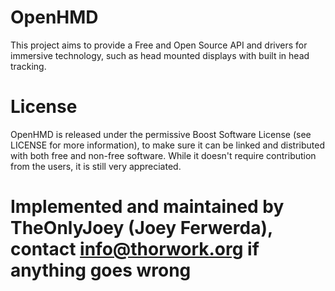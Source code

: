 # OpenHMD
This project aims to provide a Free and Open Source API and drivers for immersive technology, such as head mounted displays with built in head tracking.

# License
OpenHMD is released under the permissive Boost Software License (see LICENSE for more information), to make sure it can be linked and distributed with both free and non-free software. While it doesn't require contribution from the users, it is still very appreciated.

# Implemented and maintained by TheOnlyJoey (Joey Ferwerda), contact info@thorwork.org if anything goes wrong


